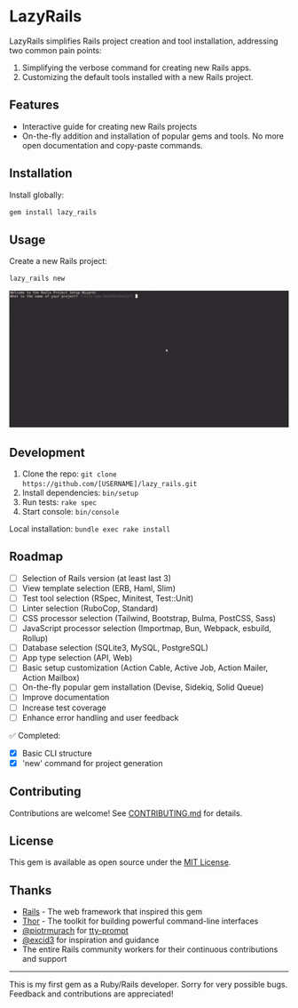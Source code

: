 # LazyRails

LazyRails simplifies Rails project creation and tool installation, addressing two common pain points:

1. Simplifying the verbose command for creating new Rails apps.
2. Customizing the default tools installed with a new Rails project.

## Features

- Interactive guide for creating new Rails projects
- On-the-fly addition and installation of popular gems and tools. No more open documentation and copy-paste commands.

## Installation


Install globally:
```bash
gem install lazy_rails
```

## Usage

Create a new Rails project:
```bash
lazy_rails new
```

![LazyRails Demo](lazy_rails_new_example2.gif)

## Development

1. Clone the repo: `git clone https://github.com/[USERNAME]/lazy_rails.git`
2. Install dependencies: `bin/setup`
3. Run tests: `rake spec`
4. Start console: `bin/console`

Local installation: `bundle exec rake install`

## Roadmap

- [ ] Selection of Rails version (at least last 3)
- [ ] View template selection (ERB, Haml, Slim)
- [ ] Test tool selection (RSpec, Minitest, Test::Unit)
- [ ] Linter selection (RuboCop, Standard)
- [ ] CSS processor selection (Tailwind, Bootstrap, Bulma, PostCSS, Sass)
- [ ] JavaScript processor selection (Importmap, Bun, Webpack, esbuild, Rollup)
- [ ] Database selection (SQLite3, MySQL, PostgreSQL)
- [ ] App type selection (API, Web)
- [ ] Basic setup customization (Action Cable, Active Job, Action Mailer, Action Mailbox)
- [ ] On-the-fly popular gem installation (Devise, Sidekiq, Solid Queue)
- [ ] Improve documentation
- [ ] Increase test coverage
- [ ] Enhance error handling and user feedback

✅ Completed:
- [x] Basic CLI structure
- [x] 'new' command for project generation

## Contributing

Contributions are welcome! See [CONTRIBUTING.md](CONTRIBUTING.md) for details.

## License

This gem is available as open source under the [MIT License](https://opensource.org/licenses/MIT).

## Thanks

- [Rails](https://github.com/rails/rails) - The web framework that inspired this gem
- [Thor](https://github.com/rails/thor) - The toolkit for building powerful command-line interfaces
- [@piotrmurach](https://github.com/piotrmurach) for [tty-prompt](https://github.com/piotrmurach/tty-prompt)
- [@excid3](https://github.com/excid3) for inspiration and guidance
- The entire Rails community workers for their continuous contributions and support

---

This is my first gem as a Ruby/Rails developer. Sorry for  very possible bugs.
Feedback and contributions are appreciated!
